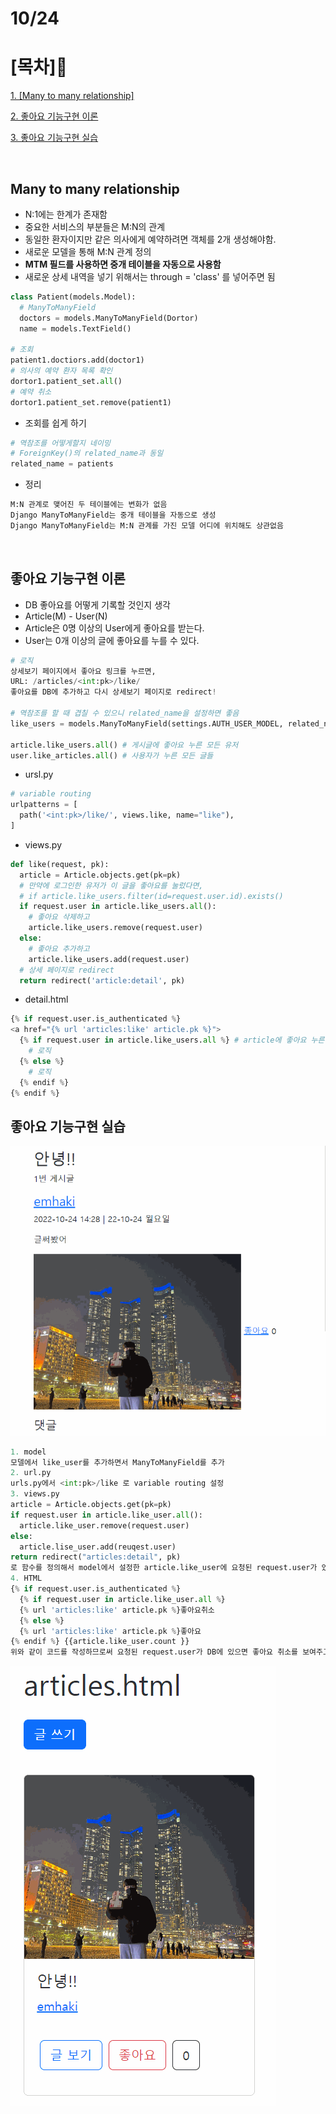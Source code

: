 # 10/24

# [목차]📝

[1. [Many to many relationship]](#many-to-many-relationship)

[2. 좋아요 기능구현 이론](#좋아요-기능구현-이론)

[3. 좋아요 기능구현 실습](#좋아요-기능구현-실습)

<br>

## Many to many relationship

- N:1에는 한계가 존재함
- 중요한 서비스의 부분들은 M:N의 관계
- 동일한 환자이지만 같은 의사에게 예약하려면 객체를 2개 생성해야함.
- 새로운 모델을 통해 M:N 관계 정의
- **MTM 필드를 사용하면 중개 테이블을 자동으로 사용함**
- 새로운 상세 내역을 넣기 위해서는 through = 'class' 를 넣어주면 됨

```py
class Patient(models.Model):
  # ManyToManyField
  doctors = models.ManyToManyField(Dortor)
  name = models.TextField()

# 조회
patient1.doctiors.add(doctor1)
# 의사의 예약 환자 목록 확인
dortor1.patient_set.all()
# 예약 취소
dortor1.patient_set.remove(patient1)
```

- 조회를 쉽게 하기

```py
# 역참조를 어떻게할지 네이밍
# ForeignKey()의 related_name과 동일
related_name = patients

```

- 정리

```py
M:N 관계로 맺어진 두 테이블에는 변화가 없음
Django ManyToManyField는 중개 테이블을 자동으로 생성
Django ManyToManyField는 M:N 관계를 가진 모델 어디에 위치해도 상관없음
```

<br>

## 좋아요 기능구현 이론

- DB 좋아요를 어떻게 기록할 것인지 생각
- Article(M) - User(N)
- Article은 0명 이상의 User에게 좋아요를 받는다.
- User는 0개 이상의 글에 좋아요를 누를 수 있다.

```py
# 로직
상세보기 페이지에서 좋아요 링크를 누르면,
URL: /articles/<int:pk>/like/
좋아요를 DB에 추가하고 다시 상세보기 페이지로 redirect!

# 역참조를 할 때 겹칠 수 있으니 related_name을 설정하면 좋음
like_users = models.ManyToManyField(settings.AUTH_USER_MODEL, related_name="like_articles")

article.like_users.all() # 게시글에 좋아요 누른 모든 유저
user.like_articles.all() # 사용자가 누른 모든 글들
```

- ursl.py

```py
# variable routing
urlpatterns = [
  path('<int:pk>/like/', views.like, name="like"),
]
```

- views.py

```py
def like(request, pk):
  article = Article.objects.get(pk=pk)
  # 만약에 로그인한 유저가 이 글을 좋아요를 눌렀다면,
  # if article.like_users.filter(id=request.user.id).exists()
  if request.user in article.like_users.all():
    # 좋아요 삭제하고
    article.like_users.remove(request.user)
  else:
    # 좋아요 추가하고
    article.like_users.add(request.user)
  # 상세 페이지로 redirect
  return redirect('article:detail', pk)
```

- detail.html

```py
{% if request.user.is_authenticated %}
<a href="{% url 'articles:like' article.pk %}">
  {% if request.user in article.like_users.all %} # article에 좋아요 누른 유저들중 request.user가 있다면
    # 로직
  {% else %}
    # 로직
  {% endif %}
{% endif %}
```

## 좋아요 기능구현 실습

![](%EC%A2%8B%EC%95%84%EC%9A%94%EA%B8%B0%EB%8A%A5.gif)
```py
1. model
모델에서 like_user를 추가하면서 ManyToManyField를 추가
2. url.py
urls.py에서 <int:pk>/like 로 variable routing 설정
3. views.py
article = Article.objects.get(pk=pk)
if request.user in article.like_user.all():
  article.like_user.remove(request.user)
else:
  article.lise_user.add(reuqest.user)
return redirect("articles:detail", pk)
로 함수를 정의해서 model에서 설정한 article.like_user에 요청된 request.user가 있으면 버튼눌렀을때 DB를 삭제하고, 없다면 새롭게 DB를 생성하도록 로직 구현
4. HTML
{% if request.user.is_authenticated %}
  {% if request.user in article.like_user.all %}
  {% url 'articles:like' article.pk %}좋아요취소
  {% else %}
  {% url 'articles:like' article.pk %}좋아요
{% endif %} {{article.like_user.count }}
위와 같이 코드를 작성하므로써 요청된 request.user가 DB에 있으면 좋아요 취소를 보여주고 없으면 좋아요를 보여줌. article.like_user.count를 통해서 좋아요 갯수를 출력
```
![](%EA%B2%8C%EC%8B%9C%EA%B8%80%EC%A2%8B%EC%95%84%EC%9A%94.gif)